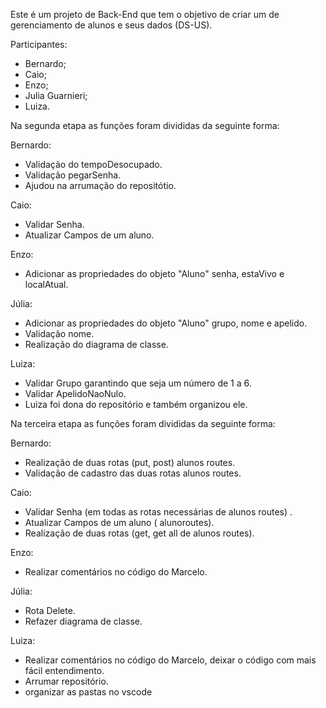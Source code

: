 Este é um projeto de Back-End que tem o objetivo de criar um de gerenciamento de alunos e seus dados (DS-US).

Participantes: 
- Bernardo;
- Caio;
- Enzo;
- Julia Guarnieri; 
- Luiza.

Na segunda etapa as funções foram divididas da seguinte forma:

Bernardo:
- Validação do tempoDesocupado.
- Validação pegarSenha.
- Ajudou na arrumação do repositótio.

Caio:
- Validar Senha.
- Atualizar Campos de um aluno.

Enzo:
- Adicionar as propriedades do objeto "Aluno" senha, estaVivo e localAtual.

Júlia:
- Adicionar as propriedades do objeto "Aluno" grupo, nome e apelido.
- Validação nome.
- Realização do diagrama de classe.

Luiza:
- Validar Grupo garantindo que seja um número de 1 a 6.
- Validar ApelidoNaoNulo.
- Luiza foi dona do repositório e também organizou ele.

Na terceira etapa as funções foram divididas da seguinte forma:

Bernardo:
- Realização de duas rotas (put, post) alunos routes.
- Validação de cadastro das duas rotas alunos routes.

Caio:
- Validar Senha (em todas as rotas necessárias de alunos routes) .
- Atualizar Campos de um aluno ( alunoroutes).
- Realização de duas rotas (get, get all de alunos routes).

Enzo:
- Realizar comentários no código do Marcelo.

Júlia:
- Rota Delete.
- Refazer diagrama de classe.

Luiza:
- Realizar comentários no código do Marcelo, deixar o código com mais fácil entendimento.
- Arrumar repositório.
- organizar as pastas no vscode
  

